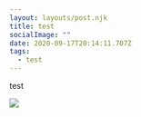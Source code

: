 ```yaml
---
layout: layouts/post.njk
title: test
socialImage: ""
date: 2020-09-17T20:14:11.707Z
tags:
  - test
---
```

test

![](/images/dsc07828.jpg)